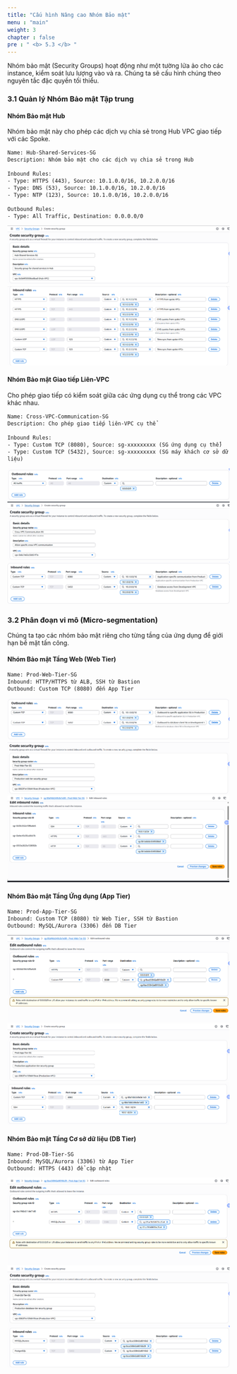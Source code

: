 ```yaml
---
title: "Cấu hình Nâng cao Nhóm Bảo mật"
menu : "main"
weight: 3
chapter : false
pre : " <b> 5.3 </b> "
---
```


Nhóm bảo mật (Security Groups) hoạt động như một tường lửa ảo cho các instance, kiểm soát lưu lượng vào và ra. Chúng ta sẽ cấu hình chúng theo nguyên tắc đặc quyền tối thiểu.

### 3.1 Quản lý Nhóm Bảo mật Tập trung

#### Nhóm Bảo mật Hub
Nhóm bảo mật này cho phép các dịch vụ chia sẻ trong Hub VPC giao tiếp với các Spoke.
```
Name: Hub-Shared-Services-SG
Description: Nhóm bảo mật cho các dịch vụ chia sẻ trong Hub

Inbound Rules:
- Type: HTTPS (443), Source: 10.1.0.0/16, 10.2.0.0/16
- Type: DNS (53), Source: 10.1.0.0/16, 10.2.0.0/16
- Type: NTP (123), Source: 10.1.0.0/16, 10.2.0.0/16

Outbound Rules:
- Type: All Traffic, Destination: 0.0.0.0/0
```
![](/images/5.routing-security/hinh-9.png)
![](/images/5.routing-security/hinh-10.png)

#### Nhóm Bảo mật Giao tiếp Liên-VPC
Cho phép giao tiếp có kiểm soát giữa các ứng dụng cụ thể trong các VPC khác nhau.
```
Name: Cross-VPC-Communication-SG
Description: Cho phép giao tiếp liên-VPC cụ thể

Inbound Rules:
- Type: Custom TCP (8080), Source: sg-xxxxxxxxx (SG ứng dụng cụ thể)
- Type: Custom TCP (5432), Source: sg-xxxxxxxxx (SG máy khách cơ sở dữ liệu)
```
![](/images/5.routing-security/hinh-11.png)
![](/images/5.routing-security/hinh-12.png)
![](/images/5.routing-security/hinh-13.png)

### 3.2 Phân đoạn vi mô (Micro-segmentation)

Chúng ta tạo các nhóm bảo mật riêng cho từng tầng của ứng dụng để giới hạn bề mặt tấn công.

#### Nhóm Bảo mật Tầng Web (Web Tier)
```
Name: Prod-Web-Tier-SG
Inbound: HTTP/HTTPS từ ALB, SSH từ Bastion
Outbound: Custom TCP (8080) đến App Tier
```
![](/images/5.routing-security/hinh-14.png)
![](/images/5.routing-security/hinh-15.png)
![](/images/5.routing-security/hinh-16.png)

#### Nhóm Bảo mật Tầng Ứng dụng (App Tier)
```
Name: Prod-App-Tier-SG
Inbound: Custom TCP (8080) từ Web Tier, SSH từ Bastion
Outbound: MySQL/Aurora (3306) đến DB Tier
```
![](/images/5.routing-security/hinh-17.png)
![](/images/5.routing-security/hinh-18.png)
![](/images/5.routing-security/hinh-19.png)

#### Nhóm Bảo mật Tầng Cơ sở dữ liệu (DB Tier)
```
Name: Prod-DB-Tier-SG
Inbound: MySQL/Aurora (3306) từ App Tier
Outbound: HTTPS (443) để cập nhật
```
![](/images/5.routing-security/hinh-20.png)
![](/images/5.routing-security/hinh-21.png)
![](/images/5.routing-security/hinh-22.png)